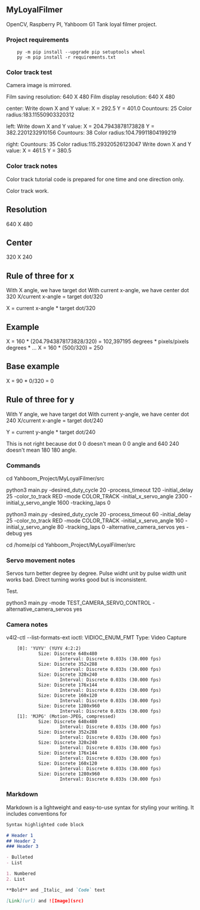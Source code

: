 ## MyLoyalFilmer
OpenCV, Raspberry PI, Yahboom G1 Tank loyal filmer project.

### Project requirements
```
    py -m pip install --upgrade pip setuptools wheel
    py -m pip install -r requirements.txt
```

### Color track test

Camera image is mirrored.

Film saving resolution: 640 X 480
Film display resolution: 640 X 480

center: Write down X and Y value: X = 292.5 Y = 401.0
Countours: 25
Color radius:183.11550903320312


left: Write down X and Y value: X = 204.7943878173828 Y = 382.2201232910156
Countours: 38
Color radius:104.79911804199219

right: 
Countours: 35
Color radius:115.29320526123047
Write down X and Y value: X = 461.5 Y = 380.5

### Color track notes

Color track tutorial code is prepared for one time and one direction only.

Color track work.

Resolution
----------
640 X 480

Center
------
320 X 240

Rule of three for x
-------------------

With X angle, we have target dot
With current x-angle, we have center dot 320
X/current x-angle = target dot/320

X = current x-angle * target dot/320

Example
-------
X = 160 * (204.7943878173828/320) = 102,397195
    degrees * pixels/pixels
    degrees * ...
X = 160 * (500/320) = 250

Base example
------------
X = 90 * 0/320 = 0


Rule of three for y
-------------------

With Y angle, we have target dot
With current y-angle, we have center dot 240
X/current x-angle = target dot/240

Y = current y-angle * target dot/240

This is not right because dot 0 0 doesn't mean 0 0 angle and 640 240 doesn't mean 180 180 angle.

### Commands

cd  Yahboom_Project/MyLoyalFilmer/src

python3 main.py -desired_duty_cycle 20 -process_timeout 120 -initial_delay 25 -color_to_track RED -mode COLOR_TRACK -initial_x_servo_angle 2300 -initial_y_servo_angle 1600 -tracking_laps 0

python3 main.py -desired_duty_cycle 20 -process_timeout 60 -initial_delay 25 -color_to_track RED -mode COLOR_TRACK -initial_x_servo_angle 160 -initial_y_servo_angle 80 -tracking_laps 0 -alternative_camera_servos yes -debug yes


cd /home/pi
cd  Yahboom_Project/MyLoyalFilmer/src

### Servo movement notes

Servos turn better degree by degree. Pulse widht unit by pulse width unit works bad. Direct turning works good but is inconsistent.

Test.

python3 main.py -mode TEST_CAMERA_SERVO_CONTROL -alternative_camera_servos yes

### Camera notes

 v4l2-ctl --list-formats-ext
ioctl: VIDIOC_ENUM_FMT
        Type: Video Capture

        [0]: 'YUYV' (YUYV 4:2:2)
                Size: Discrete 640x480
                        Interval: Discrete 0.033s (30.000 fps)
                Size: Discrete 352x288
                        Interval: Discrete 0.033s (30.000 fps)
                Size: Discrete 320x240
                        Interval: Discrete 0.033s (30.000 fps)
                Size: Discrete 176x144
                        Interval: Discrete 0.033s (30.000 fps)
                Size: Discrete 160x120
                        Interval: Discrete 0.033s (30.000 fps)
                Size: Discrete 1280x960
                        Interval: Discrete 0.033s (30.000 fps)
        [1]: 'MJPG' (Motion-JPEG, compressed)
                Size: Discrete 640x480
                        Interval: Discrete 0.033s (30.000 fps)
                Size: Discrete 352x288
                        Interval: Discrete 0.033s (30.000 fps)
                Size: Discrete 320x240
                        Interval: Discrete 0.033s (30.000 fps)
                Size: Discrete 176x144
                        Interval: Discrete 0.033s (30.000 fps)
                Size: Discrete 160x120
                        Interval: Discrete 0.033s (30.000 fps)
                Size: Discrete 1280x960
                        Interval: Discrete 0.033s (30.000 fps)


### Markdown

Markdown is a lightweight and easy-to-use syntax for styling your writing. It includes conventions for

```markdown
Syntax highlighted code block

# Header 1
## Header 2
### Header 3

- Bulleted
- List

1. Numbered
2. List

**Bold** and _Italic_ and `Code` text

[Link](url) and ![Image](src)
```
